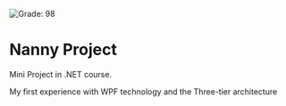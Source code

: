![Grade: 98](https://img.shields.io/badge/Grade-100-brightgreen.svg) 

# Nanny Project
Mini Project in .NET course.

My first experience with WPF technology and the Three-tier architecture
